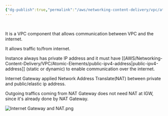 ```yaml
---
{"dg-publish":true,"permalink":"/aws/networking-content-delivery/vpc/atomic-elements/internet-gateway/","title":"Internet Gateway","tags":["internet-gateway"]}
---
```


<br>

It is a VPC component that allows communication between VPC and the internet.

It allows traffic to/from internet.

Instance always has private IP address and it must have [[AWS/Networking-Content-Delivery/VPC/Atomic-Elements/public-ipv4-address\|public-ipv4-address]] (static or dynamic) to enable communication over the internet.

Internet Gateway applied Network Address Translate(NAT) between private and public/elastic ip address.

Outgoing traffics coming from NAT Gateway does not need NAT at IGW, since it's already done by NAT Gateway.

![Internet Gateway and NAT.png](/img/user/AWS/Networking-Content-Delivery/VPC/png/Atomic-Elements/Internet%20Gateway%20and%20NAT.png)